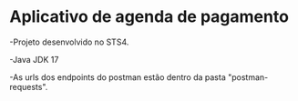 # Aplicativo de agenda de pagamento
<p>-Projeto desenvolvido no STS4.</p>
<p>-Java JDK 17</p>
<p>-As urls dos endpoints do postman estão dentro da pasta "postman-requests".</p>
